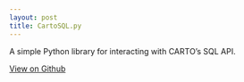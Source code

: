 ```yaml
---
layout: post
title: CartoSQL.py
---
```


A simple Python library for interacting with CARTO’s SQL API.

[View on Github](https://github.com/fgassert/cartosql.py)
